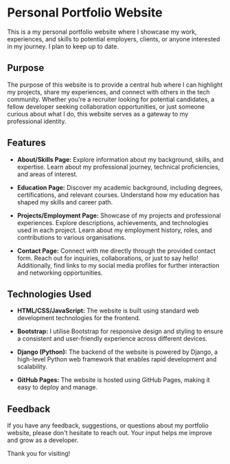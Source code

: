# Personal Portfolio Website

This is a my personal portfolio website where I showcase my work, experiences, and skills to potential employers, clients, or anyone interested in my journey.
I plan to keep up to date.

## Purpose
The purpose of this website is to provide a central hub where I can highlight my projects, share my experiences, and connect with others in the tech community. Whether you're a recruiter looking for potential candidates, a fellow developer seeking collaboration opportunities, or just someone curious about what I do, this website serves as a gateway to my professional identity.

## Features
- **About/Skills Page:** Explore information about my background, skills, and expertise. Learn about my professional journey, technical proficiencies, and areas of interest.

- **Education Page:** Discover my academic background, including degrees, certifications, and relevant courses. Understand how my education has shaped my skills and career path.

- **Projects/Employment Page:** Showcase of my projects and professional experiences. Explore descriptions, achievements, and technologies used in each project. Learn about my employment history, roles, and contributions to various organisations.

- **Contact Page:** Connect with me directly through the provided contact form. Reach out for inquiries, collaborations, or just to say hello! Additionally, find links to my social media profiles for further interaction and networking opportunities.

## Technologies Used
- **HTML/CSS/JavaScript:** The website is built using standard web development technologies for the frontend.

- **Bootstrap:** I utilise Bootstrap for responsive design and styling to ensure a consistent and user-friendly experience across different devices.

- **Django (Python):** The backend of the website is powered by Django, a high-level Python web framework that enables rapid development and scalability.

- **GitHub Pages:** The website is hosted using GitHub Pages, making it easy to deploy and manage.

## Feedback
If you have any feedback, suggestions, or questions about my portfolio website, please don't hesitate to reach out. Your input helps me improve and grow as a developer.

Thank you for visiting!

